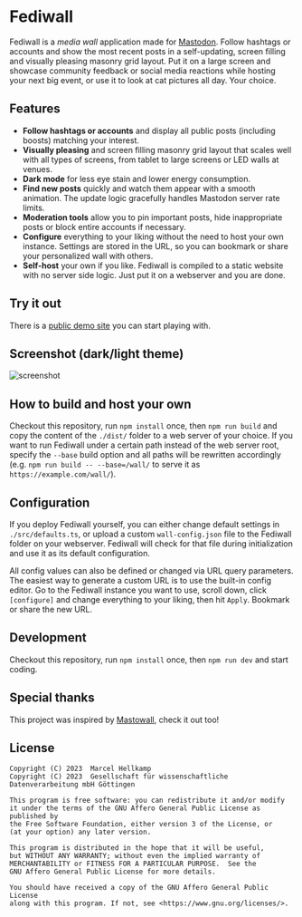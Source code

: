 # Fediwall

Fediwall is a *media wall* application made for [Mastodon](https://joinmastodon.org/). Follow hashtags or accounts and show the most recent posts in a self-updating, screen filling and visually pleasing masonry grid layout. Put it on a large screen and showcase community feedback or social media reactions while hosting your next big event, or use it to look at cat pictures all day. Your choice.


## Features

* **Follow hashtags or accounts** and display all public posts (including boosts) matching your interest.
* **Visually pleasing** and screen filling masonry grid layout  that scales well with all types of screens, from tablet to large screens or LED walls at venues.
* **Dark mode** for less eye stain and lower energy consumption.
* **Find new posts** quickly and watch them appear with a smooth animation. The update logic gracefully handles Mastodon server rate limits.
* **Moderation tools** allow you to pin important posts, hide inappropriate posts or block entire accounts if necessary.
* **Configure** everything to your liking without the need to host your own instance. Settings are stored in the URL, so you can bookmark or share your personalized wall with others.
* **Self-host** your own if you like. Fediwall is compiled to a static website with no server side logic. Just put it on a webserver and you are done.


## Try it out

There is a [public demo site](https://live.gwdg.de/wall/?theme=dark&server=mastodon.social&tags=foss,cats,dogs&accounts=defnull&info=top) you can start playing with. <!-- Todo: Deploy to github pages and change the link -->


## Screenshot (dark/light theme)

![screenshot](https://github.com/defnull/fediwall/assets/62740/d838dfa7-b200-42f5-8130-9506da7dba0f)

## How to build and host your own

Checkout this repository, run `npm install` once, then `npm run build` and copy the content of the `./dist/` folder to a web server of your choice. If you want to run Fediwall under a certain path instead of the web server root, specify the `--base` build option and all paths will be rewritten accordingly (e.g. `npm run build -- --base=/wall/` to serve it as `https://example.com/wall/`).


## Configuration

If you deploy Fediwall yourself, you can either change default settings in `./src/defaults.ts`, or upload a custom `wall-config.json` file to the Fediwall folder on your webserver. Fediwall will check for that file during initialization and use it as its default configuration.

All config values can also be defined or changed via URL query parameters. The easiest way to generate a custom URL is to use the built-in config editor. Go to the Fediwall instance you want to use, scroll down, click `[configure]` and change everything to your liking, then hit `Apply`. Bookmark or share the new URL.


## Development

Checkout this repository, run `npm install` once, then `npm run dev` and start coding.


## Special thanks

This project was inspired by [Mastowall](https://github.com/rstockm/mastowall), check it out too!


## License

    Copyright (C) 2023  Marcel Hellkamp
    Copyright (C) 2023  Gesellschaft für wissenschaftliche Datenverarbeitung mbH Göttingen

    This program is free software: you can redistribute it and/or modify
    it under the terms of the GNU Affero General Public License as published by
    the Free Software Foundation, either version 3 of the License, or
    (at your option) any later version.

    This program is distributed in the hope that it will be useful,
    but WITHOUT ANY WARRANTY; without even the implied warranty of
    MERCHANTABILITY or FITNESS FOR A PARTICULAR PURPOSE.  See the
    GNU Affero General Public License for more details.

    You should have received a copy of the GNU Affero General Public License
    along with this program. If not, see <https://www.gnu.org/licenses/>.
